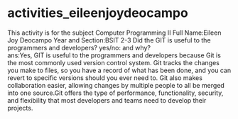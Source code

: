 # activities_eileenjoydeocampo
  This activity is for the subject Computer Programming II
     Full Name:Eileen Joy Deocampo
     Year and Section:BSIT 2-3
       Did the GIT is useful to the programmers and developers? yes/no: and why?     
     ans:Yes, GIT is useful to the programmers and developers because Git is the most commonly used version control system. Git tracks the changes you make to files, so you have a record of what has been done, and you can revert to specific versions should you ever need to. Git also makes collaboration easier, allowing changes by multiple people to all be merged into one source.Git offers the type of performance, functionality, security, and flexibility that most developers and teams need to develop their projects. 
     
